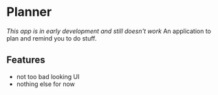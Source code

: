 # Planner
*This app is in early development and still doesn't work*
An application to plan and remind you to do stuff.

## Features
- not too bad looking UI
- nothing else for now
